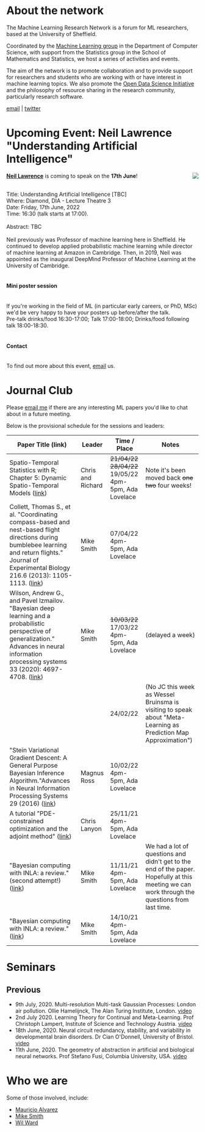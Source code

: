 # About the network

The Machine Learning Research Network is a forum for ML researchers, based at the University of Sheffield. 

Coordinated by the [Machine Learning group](https://www.sheffield.ac.uk/dcs/research/groups/machine-learning) in the Department of Computer Science, with support from the Statistics group in the School of Mathematics and Statistics, we host a series of activities and events. 

The aim of the network is to promote collaboration and to provide support for researchers and students who are working with or have interest in machine learning topics. We also promote the [Open Data Science Initiative](http://opendsi.cc/) and the philosophy of resource sharing in the research community, particularly research software.

<a href="mailto:mlnet@sheffield.ac.uk" target="_blank" rel="noopener">email</a> | 
<a href="http://twitter.com/SheffieldMLNet" target="_blank" rel="noopener">twitter</a>


# Upcoming Event: Neil Lawrence "Understanding Artificial Intelligence"

<p>
<img src="https://inverseprobability.com/assets/neil11-320x240.jpg" style="float" align="right" />
<b><a href="https://inverseprobability.com/">Neil Lawrence</a></b> is coming to speak on the <b>17th June</b>!<br/><br/>

Title: Understanding Artificial Intelligence [TBC]<br/>
Where: Diamond, DIA - Lecture Theatre 3<br/>
Date: Friday, 17th June, 2022<br/>
Time: 16:30 (talk starts at 17:00). <br/>
 <br/>
Abstract: TBC
<br/>
 <br/>
Neil previously was Professor of machine learning here in Sheffield. He continued to develop applied probabilistic machine learning while director of machine learning at Amazon in Cambridge. Then, in 2019, Neil was appointed as the inaugural DeepMind Professor of Machine Learning at the University of Cambridge.
 <br/><br/>
 <h4>Mini poster session</h4>
  <br/>
If you're working in the field of ML (in particular early careers, or PhD, MSc) we'd be very happy to have your posters up before/after the talk.
 <br/>
 Pre-talk drinks/food 16:30-17:00; Talk 17:00-18:00; Drinks/food following talk 18:00-18:30.<br/>
  <br/>
 <h4>Contact</h4>
  <br/>
To find out more about this event, <a href="mailto:m.t.smith@sheffield.ac.uk">email</a> us.
</p>

# Journal Club

Please [email me](mailto:m.t.smith@sheffield.ac.uk) if there are any interesting ML papers you'd like to chat about in a future meeting.

Below is the provisional schedule for the sessions and leaders: 

| Paper Title (link) | Leader | Time / Place | Notes |
| ------------------ | ------ | ---- |-------|
| Spatio-Temporal Statistics with R; Chapter 5: Dynamic Spatio-Temporal Models ([link](https://spacetimewithr.org/Spatio-Temporal%20Statistics%20with%20R.pdf)) | Chris and Richard | ~~21/04/22~~ ~~28/04/22~~ 19/05/22 4pm-5pm, Ada Lovelace | Note it's been moved back ~~one~~ ~~two~~ four weeks! |
| Collett, Thomas S., et al. "Coordinating compass-based and nest-based flight directions during bumblebee learning and return flights." Journal of Experimental Biology 216.6 (2013): 1105-1113. ([link](https://journals.biologists.com/jeb/article/216/6/1105/11935)) | Mike Smith | 07/04/22 4pm-5pm, Ada Lovelace | |
| Wilson, Andrew G., and Pavel Izmailov. "Bayesian deep learning and a probabilistic perspective of generalization." Advances in neural information processing systems 33 (2020): 4697-4708. ([link](https://proceedings.neurips.cc/paper/2020/file/322f62469c5e3c7dc3e58f5a4d1ea399-Paper.pdf)) | Mike Smith | ~~10/03/22~~ 17/03/22 4pm-5pm, Ada Lovelace | (delayed a week) |
| | | 24/02/22 | (No JC this week as Wessel Bruinsma is visiting to speak about "Meta-Learning as Prediction Map Approximation") |
| "Stein Variational Gradient Descent: A General Purpose Bayesian Inference Algorithm."Advances in Neural Information Processing Systems 29 (2016) ([link](https://arxiv.org/pdf/1608.04471.pdf)) | Magnus Ross | 10/02/22 4pm-5pm, Ada Lovelace | |
| A tutorial "PDE-constrained optimization and the adjoint method" ([link](https://cs.stanford.edu/~ambrad/adjoint_tutorial.pdf)) | Chris Lanyon | 25/11/21 4pm-5pm, Ada Lovelace | |
| "Bayesian computing with INLA: a review." (second attempt!) ([link](https://www.annualreviews.org/doi/pdf/10.1146/annurev-statistics-060116-054045)) | Mike Smith | 11/11/21 4pm-5pm, Ada Lovelace | We had a lot of questions and didn't get to the end of the paper. Hopefully at this meeting we can work through the questions from last time. |
| "Bayesian computing with INLA: a review." ([link](https://www.annualreviews.org/doi/pdf/10.1146/annurev-statistics-060116-054045)) | Mike Smith | 14/10/21 4pm-5pm, Ada Lovelace | |



# Seminars



## Previous

 - 9th July, 2020. Multi-resolution Multi-task Gaussian Processes: London air pollution. Ollie Hamelijnck, The Alan Turing Institute, London. [video](https://www.crowdcast.io/e/ollie-hamelijnck-world)
 - 2nd July 2020. Learning Theory for Continual and Meta-Learning. Prof Christoph Lampert, Institute of Science and Technology Austria. [video](https://www.crowdcast.io/e/christoph-lampert-world)
 - 18th June, 2020. Neural circuit redundancy, stability, and variability in developmental brain disorders. Dr Cian O'Donnell, University of Bristol. [video](https://www.crowdcast.io/e/cian-odonnell-world-wide)
 - 11th June, 2020. The geometry of abstraction in artificial and biological neural networks. Prof Stefano Fusi, Columbia University, USA. [video](https://www.crowdcast.io/e/stefano-fusi-world-wide)

# Who we are

Some of those involved, include:

 - [Mauricio Alvarez](https://www.sheffield.ac.uk/dcs/people/academic/mauricio-alvarez)
 - [Mike Smith](http://michaeltsmith.org.uk/)
 - [Wil Ward](https://wilocw.github.io/)

